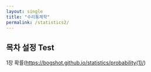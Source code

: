 ```yaml
---
layout: single
title: "수리통계학"
permalink: /statistics2/
---
```


## 목차 설정 Test

1장 확률(https://bogshot.github.io/statistics/probability(1)/)
